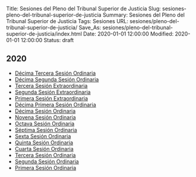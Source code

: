 Title: Sesiones del Pleno del Tribunal Superior de Justicia
Slug: sesiones-pleno-del-tribunal-superior-de-justicia
Summary: Sesiones del Pleno del Tribunal Superior de Justicia
Tags: Sesiones
URL: sesiones/pleno-del-tribunal-superior-de-justicia/
Save_As: sesiones/pleno-del-tribunal-superior-de-justicia/index.html
Date: 2020-01-01 12:00:00
Modified: 2020-01-01 12:00:00
Status: draft

## 2020

- [Décima Tercera Sesión Ordinaria](2020/decima-tercera-sesion-ordinaria/)
- [Décima Segunda Sesión Ordinaria](2020/decima-segunda-sesion-ordinaria/)
- [Tercera Sesión Extraordinaria](2020/tercera-sesion-extraordinaria/)
- [Segunda Sesión Extraordinaria](2020/segunda-sesion-extraordinaria/)
- [Primera Sesión Extraordinaria](2020/primera-sesion-extraordinaria/)
- [Décima Primera Sesión Ordinaria](2020/decima-primera-sesion-ordinaria/)
- [Décima Sesión Ordinaria](2020/decima-sesion-ordinaria/)
- [Novena Sesión Ordinaria](2020/novena-sesion-ordinaria/)
- [Octava Sesión Ordinaria](2020/octava-sesion-ordinaria/)
- [Séptima Sesión Ordinaria](2020/septima-sesion-ordinaria/)
- [Sexta Sesión Ordinaria](2020/sexta-sesion-ordinaria/)
- [Quinta Sesión Ordinaria](2020/quinta-sesion-ordinaria/)
- [Cuarta Sesión Ordinaria](2020/cuarta-sesion-ordinaria/)
- [Tercera Sesión Ordinaria](2020/tercera-sesion-ordinaria/)
- [Segunda Sesión Ordinaria](2020/segunda-sesion-ordinaria/)
- [Primera Sesión Ordinaria](2020/primera-sesion-ordinaria/)



